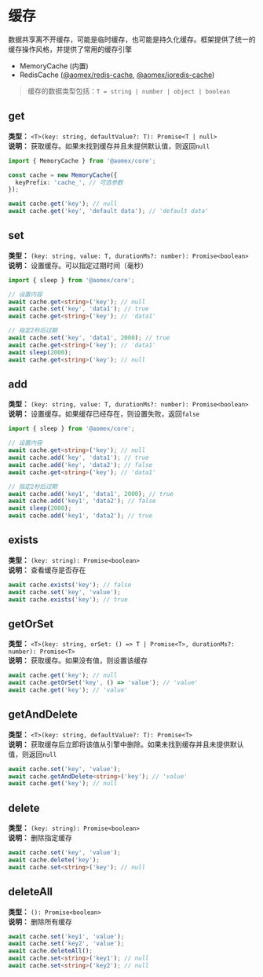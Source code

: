 # 缓存

数据共享离不开缓存，可能是临时缓存，也可能是持久化缓存。框架提供了统一的缓存操作风格，并提供了常用的缓存引擎

- MemoryCache (内置)
- RedisCache ([@aomex/redis-cache](), [@aomex/ioredis-cache]())

> 缓存的数据类型包括：`T = string | number | object | boolean`

## get

**类型：** `<T>(key: string, defaultValue?: T): Promise<T | null>`<br>
**说明：** 获取缓存。如果未找到缓存并且未提供默认值，则返回`null`

```typescript
import { MemoryCache } from '@aomex/core';

const cache = new MemoryCache({
  keyPrefix: 'cache_', // 可选参数
});

await cache.get('key'); // null
await cache.get('key', 'default data'); // 'default data'
```

## set

**类型：** `(key: string, value: T, durationMs?: number): Promise<boolean>`<br>
**说明：** 设置缓存。可以指定过期时间（毫秒）

```typescript
import { sleep } from '@aomex/core';

// 设置内容
await cache.get<string>('key'); // null
await cache.set('key', 'data1'); // true
await cache.get<string>('key'); // 'data1'

// 指定2秒后过期
await cache.set('key', 'data1', 2000); // true
await cache.get<string>('key'); // 'data1'
await sleep(2000);
await cache.get<string>('key'); // null
```

## add

**类型：** `(key: string, value: T, durationMs?: number): Promise<boolean>`<br>
**说明：** 设置缓存。如果缓存已经存在，则设置失败，返回`false`

```typescript
import { sleep } from '@aomex/core';

// 设置内容
await cache.get<string>('key'); // null
await cache.add('key', 'data1'); // true
await cache.add('key', 'data2'); // false
await cache.get<string>('key'); // 'data1'

// 指定2秒后过期
await cache.add('key1', 'data1', 2000); // true
await cache.add('key1', 'data2'); // false
await sleep(2000);
await cache.add('key1', 'data2'); // true
```

## exists

**类型：** `(key: string): Promise<boolean>`<br>
**说明：** 查看缓存是否存在

```typescript
await cache.exists('key'); // false
await cache.set('key', 'value');
await cache.exists('key'); // true
```

## getOrSet

**类型：** `<T>(key: string, orSet: () => T | Promise<T>, durationMs?: number): Promise<T>`<br>
**说明：** 获取缓存。如果没有值，则设置该缓存

```typescript
await cache.get('key'); // null
await cache.getOrSet('key', () => 'value'); // 'value'
await cache.get('key'); // 'value'
```

## getAndDelete

**类型：** `<T>(key: string, defaultValue?: T): Promise<T>`<br>
**说明：** 获取缓存后立即将该值从引擎中删除。如果未找到缓存并且未提供默认值，则返回`null`

```typescript
await cache.set('key', 'value');
await cache.getAndDelete<string>('key'); // 'value'
await cache.get('key'); // null
```

## delete

**类型：** `(key: string): Promise<boolean>`<br>
**说明：** 删除指定缓存

```typescript
await cache.set('key', 'value');
await cache.delete('key');
await cache.set<string>('key'); // null
```

## deleteAll

**类型：** `(): Promise<boolean>`<br>
**说明：** 删除所有缓存

```typescript
await cache.set('key1', 'value');
await cache.set('key2', 'value');
await cache.deleteAll();
await cache.set<string>('key1'); // null
await cache.set<string>('key2'); // null
```
